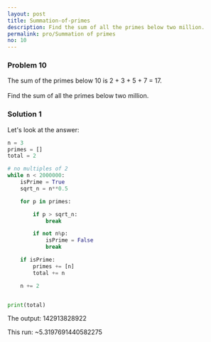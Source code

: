 ```yaml
---
layout: post
title: Summation-of-primes
description: Find the sum of all the primes below two million.
permalink: pro/Summation of primes
no: 10
---
```


<div class='problem'>
<h3>Problem 10</h3>
<p>The sum of the primes below 10 is 2 + 3 + 5 + 7 = 17.
<br><br>Find the sum of all the primes below two million.</p>
</div>

<h3> Solution 1</h3>

Let's look at the answer:

```python
n = 3
primes = []
total = 2

# no multiples of 2
while n < 2000000:
    isPrime = True
    sqrt_n = n**0.5

    for p in primes:

        if p > sqrt_n:
            break

        if not n%p:
            isPrime = False
            break

    if isPrime:
        primes += [n]
        total += n

    n += 2


print(total)
```

The output: 142913828922 

This run: ~5.3197691440582275 


